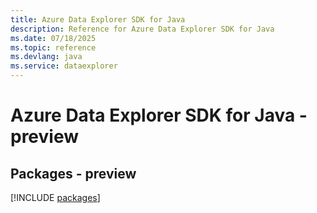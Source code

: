 ```yaml
---
title: Azure Data Explorer SDK for Java
description: Reference for Azure Data Explorer SDK for Java
ms.date: 07/18/2025
ms.topic: reference
ms.devlang: java
ms.service: dataexplorer
---
```

# Azure Data Explorer SDK for Java - preview
## Packages - preview
[!INCLUDE [packages](data-explorer-index.md)]